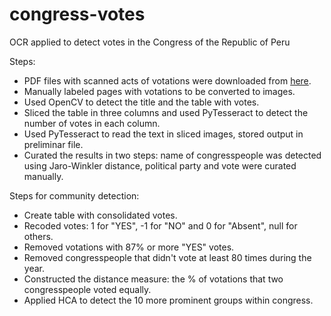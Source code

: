 # congress-votes
OCR applied to detect votes in the Congress of the Republic of Peru

Steps:
  - PDF files with scanned acts of votations were downloaded from [here](https://www.congreso.gob.pe/AsistenciasVotacionesPleno/).
  - Manually labeled pages with votations to be converted to images.
  - Used OpenCV to detect the title and the table with votes.
  - Sliced the table in three columns and used PyTesseract to detect the number of votes in each column.
  - Used PyTesseract to read the text in sliced images, stored output in preliminar file.
  - Curated the results in two steps: name of congresspeople was detected using Jaro-Winkler distance, political party and vote were curated manually.
  
 Steps for community detection:
  - Create table with consolidated votes.
  - Recoded votes: 1 for "YES", -1 for "NO" and 0 for "Absent", null for others.
  - Removed votations with 87% or more "YES" votes.
  - Removed congresspeople that didn't vote at least 80 times during the year.
  - Constructed the distance measure: the % of votations that two congresspeople voted equally.
  - Applied HCA to detect the 10 more prominent groups within congress.
  
 

